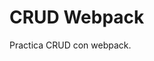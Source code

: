 # CRUD Webpack

Practica CRUD con webpack.

<!--### Notas:
Recuerden reconstruir los módulos de Node
```
npm install
```

Y para construir el build, recueren:
```
npm run build
```-->